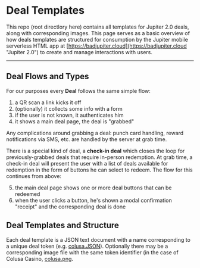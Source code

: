 # Deal Templates

This repo (root directlory here) contains all templates for Jupiter 2.0 deals, along with corresponding images.
This page serves as a basic overview of how deals templates are structured for consumption by the 
Jupiter mobile serverless HTML app at [https://badjupiter.cloud](https://badjupiter.cloud "Jupiter 2.0") 
to create and manage interactions with users.

---

## Deal Flows and Types

For our purposes every **Deal** follows the same simple flow: 

1. a QR scan a link kicks it off
2. (optionally) it collects some info with a form
3. if the user is not known, it authenticates him
4. it shows a main deal page, the deal is "grabbed"

Any complications around grabbing a deal: punch card handling, reward notifications via SMS, etc. are handled
by the server at grab time. 

There is a special kind of deal, a **check-in deal** which closes the loop for previously-grabbed deals 
that require in-person redemption. At grab time, a check-in deal will present the user with a list of deals
available for redemption in the form of buttons he can select to redeem. The flow for this continues from above:

5. the main deal page shows one or more deal buttons that can be redeemed
6. when the user clicks a button, he's shown a modal confirmation "receipt" and the corresponding deal is done

##  Deal Templates and Structure

Each deal template is a JSON text document with a name corresponding to a unique deal token 
(e.g. [colusa.JSON](https://badjupiter.github.io/v2-deals/colusa.json "Colusa Player Feedback")). 
Optionally there may be a corresponding image file with the same token identifier (in the case 
of Colusa Casino, [colusa.png](https://badjupiter.github.io/v2-deals/colusa.png).
